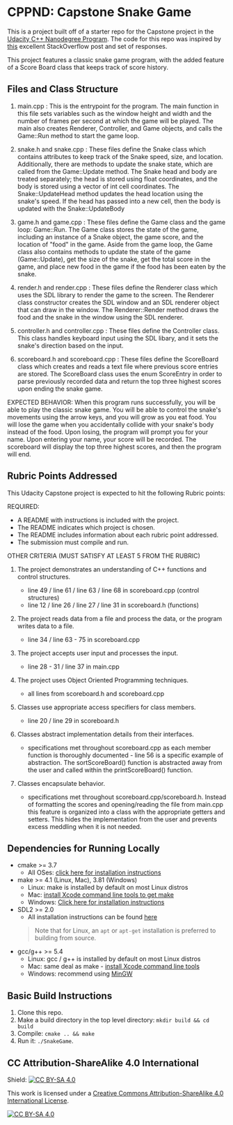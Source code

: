 # CPPND: Capstone Snake Game

This is a project built off of a starter repo for the Capstone project in the [Udacity C++ Nanodegree Program](https://www.udacity.com/course/c-plus-plus-nanodegree--nd213). The code for this repo was inspired by [this](https://codereview.stackexchange.com/questions/212296/snake-game-in-c-with-sdl) excellent StackOverflow post and set of responses.

This project features a classic snake game program, with the added feature of a Score Board class that keeps track of score history.


## Files and Class Structure


1. main.cpp : This is the entrypoint for the program. The main function in this file sets variables such as the window height and width and the number of frames per second at which the game will be played. The main also creates Renderer, Controller, and Game objects, and calls the Game::Run method to start the game loop.

2. snake.h and snake.cpp : These files define the Snake class which contains attributes to keep track of the Snake speed, size, and location. Additionally, there are methods to update the snake state, which are called from the Game::Update method. The Snake head and body are treated separately; the head is stored using float coordinates, and the body is stored using a vector of int cell coordinates. The Snake::UpdateHead method updates the head location using the snake's speed. If the head has passed into a new cell, then the body is updated with the Snake::UpdateBody

3. game.h and game.cpp : These files define the Game class and the game loop: Game::Run. The Game class stores the state of the game, including an instance of a Snake object, the game score, and the location of "food" in the game. Aside from the game loop, the Game class also contains methods to update the state of the game (Game::Update), get the size of the snake, get the total score in the game, and place new food in the game if the food has been eaten by the snake.

4. render.h and render.cpp : These files define the Renderer class which uses the SDL library to render the game to the screen. The Renderer class constructor creates the SDL window and an SDL renderer object that can draw in the window. The Renderer::Render method draws the food and the snake in the window using the SDL renderer.

5. controller.h and controller.cpp : These files define the Controller class. This class handles keyboard input using the SDL libary, and it sets the snake's direction based on the input.

6. scoreboard.h and scoreboard.cpp : These files define the ScoreBoard class which creates and reads a text file where previous score entries are stored. The ScoreBoard class uses the enum ScoreEntry in order to parse previously recorded data and return the top three highest scores upon ending the snake game.

EXPECTED BEHAVIOR: When this program runs successfully, you will be able to play the classic snake game. You will be able to control the snake's movements using the arrow keys, and you will grow as you eat food. You will lose the game when you accidentally collide with your snake's body instead of the food. Upon losing, the program will prompt you for your name. Upon entering your name, your score will be recorded. The scoreboard will display the top three highest scores, and then the program will end. 


## Rubric Points Addressed


This Udacity Capstone project is expected to hit the following Rubric points:


REQUIRED:

* A README with instructions is included with the project.
* The README indicates which project is chosen.
* The README includes information about each rubric point addressed.
* The submission must compile and run.



OTHER CRITERIA (MUST SATISFY AT LEAST 5 FROM THE RUBRIC)

1. The project demonstrates an understanding of C++ functions and control structures.
      * line 49 / line 61 / line 63 / line 68 in scoreboard.cpp (control structures)
      * line 12 / line 26 / line 27 / line 31 in scoreboard.h (functions)

2. The project reads data from a file and process the data, or the program writes data to a file.
      * line 34 / line 63 - 75 in scoreboard.cpp 

3. The project accepts user input and processes the input.
      * line 28 - 31 / line 37 in main.cpp 

4. The project uses Object Oriented Programming techniques.
      * all lines from scoreboard.h and scoreboard.cpp

5. Classes use appropriate access specifiers for class members. 
      * line 20 / line 29 in scoreboard.h

6. Classes abstract implementation details from their interfaces.
      * specifications met throughout scoreboard.cpp as each member function is thoroughly documented - line 56 is a specific example of abstraction. The sortScoreBoard() function is abstracted away from the user and called within the printScoreBoard() function.

7. Classes encapsulate behavior. 
      * specifications met throughout scoreboard.cpp/scoreboard.h. Instead of formatting the scores and opening/reading the file from main.cpp this feature is organized into a class with the appropriate getters and setters. This hides the implementation from the user and prevents excess meddling when it is not needed. 


## Dependencies for Running Locally


* cmake >= 3.7
  * All OSes: [click here for installation instructions](https://cmake.org/install/)
* make >= 4.1 (Linux, Mac), 3.81 (Windows)
  * Linux: make is installed by default on most Linux distros
  * Mac: [install Xcode command line tools to get make](https://developer.apple.com/xcode/features/)
  * Windows: [Click here for installation instructions](http://gnuwin32.sourceforge.net/packages/make.htm)
* SDL2 >= 2.0
  * All installation instructions can be found [here](https://wiki.libsdl.org/Installation)
  >Note that for Linux, an `apt` or `apt-get` installation is preferred to building from source. 
* gcc/g++ >= 5.4
  * Linux: gcc / g++ is installed by default on most Linux distros
  * Mac: same deal as make - [install Xcode command line tools](https://developer.apple.com/xcode/features/)
  * Windows: recommend using [MinGW](http://www.mingw.org/)

## Basic Build Instructions

1. Clone this repo.
2. Make a build directory in the top level directory: `mkdir build && cd build`
3. Compile: `cmake .. && make`
4. Run it: `./SnakeGame`.


## CC Attribution-ShareAlike 4.0 International


Shield: [![CC BY-SA 4.0][cc-by-sa-shield]][cc-by-sa]

This work is licensed under a
[Creative Commons Attribution-ShareAlike 4.0 International License][cc-by-sa].

[![CC BY-SA 4.0][cc-by-sa-image]][cc-by-sa]

[cc-by-sa]: http://creativecommons.org/licenses/by-sa/4.0/
[cc-by-sa-image]: https://licensebuttons.net/l/by-sa/4.0/88x31.png
[cc-by-sa-shield]: https://img.shields.io/badge/License-CC%20BY--SA%204.0-lightgrey.svg
